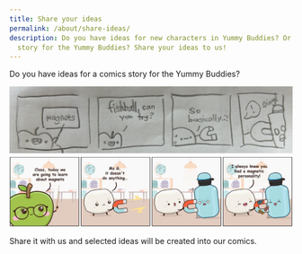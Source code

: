 ```yaml
---
title: Share your ideas
permalink: /about/share-ideas/
description: Do you have ideas for new characters in Yummy Buddies? Or a comics
  story for the Yummy Buddies? Share your ideas to us!
---
```

Do you have ideas for a comics story for the Yummy Buddies? 

![share](/images/Characters/about_share.jpg)

Share it with us and selected ideas will be created into our comics.